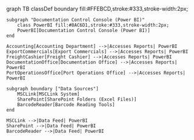 graph TB
    classDef boundary fill:#FFEBCD,stroke:#333,stroke-width:2px;

    subgraph "Documentation Control Console (Power BI)"
        class PowerBI fill:#8AC6D1,stroke:#333,stroke-width:2px;
        PowerBI[Documentation Control Console (Power BI)]
    end

    Accounting[Accounting Department] -->|Accesses Reports| PowerBI
    ExportCommercials[Export Commercials] -->|Accesses Reports| PowerBI
    FreightCashier[Freight Cashier] -->|Accesses Reports| PowerBI
    DocumentationOffice[Documentation Office] -->|Accesses Reports| PowerBI
    PortOperationsOffice[Port Operations Office] -->|Accesses Reports| PowerBI

    subgraph boundary ["Data Sources"]
        MSCLink[MSCLink System]
        SharePoint[SharePoint Folders (Excel Files)]
        BarcodeReader[Barcode Reading Tools]
    end

    MSCLink -->|Data Feed| PowerBI
    SharePoint -->|Data Feed| PowerBI
    BarcodeReader -->|Data Feed| PowerBI

